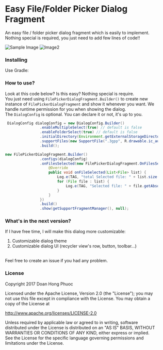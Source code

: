 # Easy File/Folder Picker Dialog Fragment
An easy file / folder picker dialog fragment which is easily to implement. Nothing special is required, you just need to add few lines of code!!

![Sample Image](https://cloud.githubusercontent.com/assets/962484/26396277/ee1c9c60-409c-11e7-9354-7112f7032f79.png) ![Image2](https://cloud.githubusercontent.com/assets/962484/26397011/1b43c6a8-409f-11e7-886d-b3fde933d991.png)

### Installing
Use Gradle:

### How to use?
Look at this code below? Is this easy? Nothing special is require. 
<br>You just need using `FilePickerDialogFragment.Builder()` to create new instance of `FilePickerDialogFragment` and show it whenever you want. We handle runtime permission for you when showing the dialog. 
<br>The `DialogConfig` is optional. You can declare it or not, it's up to you.
```java
 DialogConfig dialogConfig = new DialogConfig.Builder()
                .enableMultipleSelect(true) // default is false
                .enableFolderSelect(true) // default is false
                .initialDirectory(Environment.getExternalStorageDirectory().getAbsolutePath() + File.separator + "Android") // default is sdcard
                .supportFiles(new SupportFile(".3gpp", R.drawable.ic_audio), new SupportFile(".mp3", 0), new SupportFile(".pdf", R.drawable.ic_pdf)) // default is showing all file types.
                .build();

new FilePickerDialogFragment.Builder()
                .configs(dialogConfig) 
                .onFilesSelected(new FilePickerDialogFragment.OnFilesSelectedListener() {
                    @Override
                    public void onFileSelected(List<File> list) {
                        Log.e(TAG, "total Selected file: " + list.size());
                        for (File file : list) {
                            Log.e(TAG, "Selected file: " + file.getAbsolutePath());
                        }
                    }
                })
                .build()
                .show(getSupportFragmentManager(), null);
```
### What's in the next version?
If I have free time, I will make this dialog more customizable:
1. Customizable dialog theme
2. Customizable dialog UI (recycler view's row, button, toolbar...)
<br>
Feel free to create an issue if you had any problem.

### License
Copyright 2017 Doan Hong Phuoc

Licensed under the Apache License, Version 2.0 (the "License"); you may not use this file except in compliance with the License. You may obtain a copy of the License at

http://www.apache.org/licenses/LICENSE-2.0

Unless required by applicable law or agreed to in writing, software distributed under the License is distributed on an "AS IS" BASIS, WITHOUT WARRANTIES OR CONDITIONS OF ANY KIND, either express or implied. See the License for the specific language governing permissions and limitations under the License.
